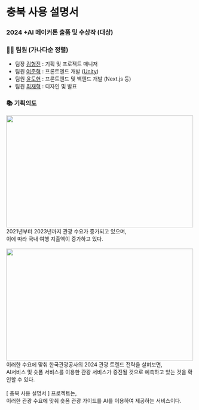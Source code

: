 # 충북 사용 설명서
### 2024 +AI 메이커톤 출품 및 수상작 (대상)

### 🙋‍♂️ 팀원 (가나다순 정렬)
- 팀장 <a href="https://github.com/doubleyou77">김형진</a> : 기획 및 프로젝트 매니저
- 팀원 <a href="https://github.com/Sennyru">여준혁</a> : 프론트엔드 개발 (<a href="https://github.com/Sennyru/Chungbuk-Manual-Unity">Unity</a>) 
- 팀원 <a href="https://github.com/yundohyun">윤도현</a> : 프론트엔드 및 백엔드 개발 (Next.js 등)
- 팀원 <a href="https://github.com/jaehyeok3017">최재혁</a> : 디자인 및 발표

### 📚 기획의도
<img src="https://cdn.discordapp.com/attachments/1275781668304719974/1280792538554306582/image.png?ex=66d95e81&is=66d80d01&hm=87e4775eab18fe45a18c4c6cdb67d12dbe6d4907559dd684b43f5017c3d07728&" width="500" height="300">
2021년부터 2023년까지 관광 수요가 증가되고 있으며,<br> 이에 따라 국내 여행 지출액이 증가하고 있다.<br><br>

<img src="https://cdn.discordapp.com/attachments/1275781668304719974/1280792517566005330/image.png?ex=66d95e7c&is=66d80cfc&hm=2153bb7e2a4253d0209348ec59a4473abd25326bee509ec68b59feefdb6bfe0a&" width="500" height="300">
이러한 수요에 맞춰 한국관광공사의 2024 관광 트렌드 전략을 살펴보면,<br> AI서비스 및 숏폼 서비스를 이용한 관광 서비스가 증진될 것으로 예측하고 있는 것을 확인할 수 있다. <br><br>
[ 충북 사용 설명서 ] 프로젝트는, <br>이러한 관광 수요에 맞춰 숏폼 관광 가이드를 AI를 이용하여 제공하는 서비스이다.
